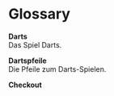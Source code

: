 # Glossary

**Darts**  
Das Spiel Darts.

**Dartspfeile**  
Die Pfeile zum Darts-Spielen.

**Checkout**

